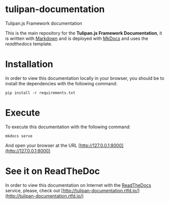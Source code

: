 # tulipan-documentation
Tulipan.js Framework documentation

This is the main repository for the **Tulipan.js Framework Documentation**, 
it is written with [Markdown](https://daringfireball.net/projects/markdown/) 
and is deployed with [MkDocs](https://www.mkdocs.org/) and uses 
the *readthedocs* template.


# Installation

In order to view this documentation locally in your browser, you
should be to install the dependencies with the following command:

```
pip install -r requirements.txt
```

# Execute

To execute this documentation with the following command:

```
mkdocs serve
```

And open your browser at the URL [http://127.0.0.1:8000](http://127.0.0.1:8000)


# See it on ReadTheDoc

In order to view this documentation on Internet with the 
[ReadTheDocs](https://readthedocs.org/) service, please, check out 
[http://tulipan-documentation.rtfd.io/](http://tulipan-documentation.rtfd.io/)

